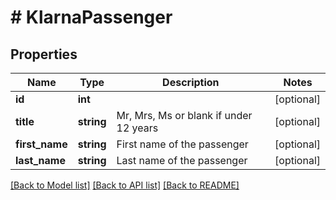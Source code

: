 # # KlarnaPassenger

## Properties

Name | Type | Description | Notes
------------ | ------------- | ------------- | -------------
**id** | **int** |  | [optional]
**title** | **string** | Mr, Mrs, Ms or blank if under 12 years | [optional]
**first_name** | **string** | First name of the passenger | [optional]
**last_name** | **string** | Last name of the passenger | [optional]

[[Back to Model list]](../../README.md#models) [[Back to API list]](../../README.md#endpoints) [[Back to README]](../../README.md)
